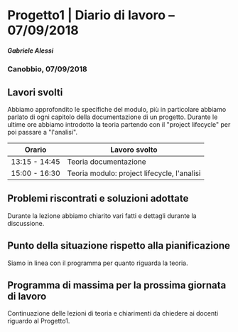 # Progetto1 | Diario di lavoro – 07/09/2018

##### Gabriele Alessi

### Canobbio, 07/09/2018

## Lavori svolti

Abbiamo approfondito le specifiche del modulo, più in particolare abbiamo parlato di ogni capitolo della documentazione di un progetto. Durante le ultime ore abbiamo introdotto la teoria partendo con il &quot;project lifecycle&quot; per poi passare a &quot;l&#39;analisi&quot;.

| Orario | Lavoro svolto |
| --- | --- |
| 13:15 - 14:45 | Teoria documentazione |
| 15:00 - 16:30 | Teoria modulo: project lifecycle, l&#39;analisi |

## Problemi riscontrati e soluzioni adottate

Durante la lezione abbiamo chiarito vari fatti e dettagli durante la discussione.

## Punto della situazione rispetto alla pianificazione

Siamo in linea con il programma per quanto riguarda la teoria.

## Programma di massima per la prossima giornata di lavoro

Continuazione delle lezioni di teoria e chiarimenti da chiedere ai docenti riguardo al Progetto1.